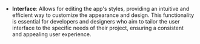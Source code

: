 - **Interface**: Allows for editing the app's styles, providing an intuitive and efficient way to customize the appearance and design. This functionality is essential for developers and designers who aim to tailor the user interface to the specific needs of their project, ensuring a consistent and appealing user experience.